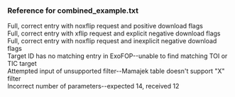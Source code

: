 ### Reference for combined_example.txt

Full, correct entry with noxflip request and positive download flags \
Full, correct entry with xflip request and explicit negative download flags\
Full, correct entry with noxflip request and inexplicit negative download flags\
Target ID has no matching entry in ExoFOP--unable to find matching TOI or TIC target \
Attempted input of unsupported filter--Mamajek table doesn't support "X" filter \
Incorrect number of parameters--expected 14, received 12